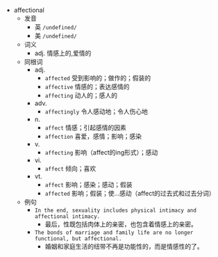 - affectional
  - 发音
    - 英 `/undefined/`
    - 美 `/undefined/`
  - 词义
    - adj. 情感上的,爱情的
  - 同根词
    - adj.
      - `affected` 受到影响的；做作的；假装的
      - `affective` 情感的；表达感情的
      - `affecting` 动人的；感人的
    - adv.
      - `affectingly` 令人感动地；令人伤心地
    - n.
      - `affect` 情感；引起感情的因素
      - `affection` 喜爱，感情；影响；感染
    - v.
      - `affecting` 影响（affect的ing形式）；感动
    - vi.
      - `affect` 倾向；喜欢
    - vt.
      - `affect` 影响；感染；感动；假装
      - `affected` 影响；假装；使…感动（affect的过去式和过去分词）
  - 例句
    - `In the end, sexuality includes physical intimacy and affectional intimacy.`
      - 最后，性既包括肉体上的亲密，也包含着情感上的亲密。
    - `The bonds of marriage and family life are no longer functional, but affectional.`
      - 婚姻和家庭生活的纽带不再是功能性的，而是情感性的了。

